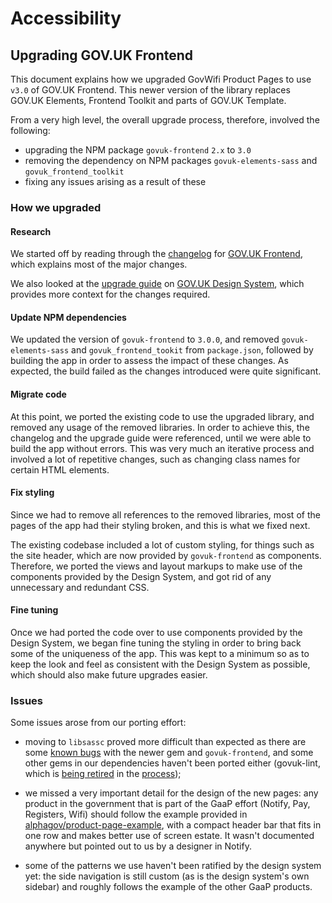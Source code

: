 # Accessibility

## Upgrading GOV.UK Frontend

This document explains how we upgraded GovWifi Product Pages to use `v3.0` of GOV.UK Frontend. This
newer version of the library replaces GOV.UK Elements, Frontend Toolkit and parts of GOV.UK
Template.

From a very high level, the overall upgrade process, therefore, involved the following:

* upgrading the NPM package `govuk-frontend` `2.x` to `3.0`
* removing the dependency on NPM packages `govuk-elements-sass` and `govuk_frontend_toolkit`
* fixing any issues arising as a result of these

### How we upgraded

#### Research

We started off by reading through the [changelog] for [GOV.UK Frontend][frontend], which explains most of the
major changes.

We also looked at the [upgrade guide][upgrade-guide] on [GOV.UK Design System][design-system], which
provides more context for the changes required.

#### Update NPM dependencies

We updated the version of `govuk-frontend` to `3.0.0`, and removed `govuk-elements-sass` and
`govuk_frontend_tookit` from `package.json`, followed by building the app in order to assess the
impact of these changes. As expected, the build failed as the changes introduced were quite
significant.

#### Migrate code

At this point, we ported the existing code to use the upgraded library, and removed any usage of the
removed libraries. In order to achieve this, the changelog and the upgrade guide were referenced,
until we were able to build the app without errors. This was very much an iterative process and
involved a lot of repetitive changes, such as changing class names for certain HTML elements.

#### Fix styling

Since we had to remove all references to the removed libraries, most of the pages of the app had
their styling broken, and this is what we fixed next.

The existing codebase included a lot of custom styling, for things such as the site header, which
are now provided by `govuk-frontend` as components. Therefore, we ported the views and layout
markups to make use of the components provided by the Design System, and got rid of any unnecessary
and redundant CSS.

#### Fine tuning

Once we had ported the code over to use components provided by the Design System, we began fine
tuning the styling in order to bring back some of the uniqueness of the app. This was kept to a
minimum so as to keep the look and feel as consistent with the Design System as possible, which
should also make future upgrades easier.

[changelog]: https://github.com/alphagov/govuk-frontend/releases/tag/v3.0.0
[frontend]: https://github.com/alphagov/govuk-frontend
[design-system]: https://design-system.service.gov.uk
[upgrade-guide]: https://design-system.service.gov.uk/get-started/updating-your-code

### Issues

Some issues arose from our porting effort:

* moving to `libsassc` proved more difficult than expected as there are some [known
  bugs](https://github.com/alphagov/govuk-frontend/issues/1350) with the newer gem and
  `govuk-frontend`, and some other gems in our dependencies haven't been ported either
  (govuk-lint, which is [being retired](https://github.com/alphagov/govuk-lint/issues/109) in
  the [process](https://github.com/alphagov/govuk-lint/issues/70));

* we missed a very important detail for the design of the new pages: any product in the
  government that is part of the GaaP effort (Notify, Pay, Registers, Wifi) should follow the
  example provided in
  [alphagov/product-page-example](https://github.com/alphagov/product-page-example/), with a
  compact header bar that fits in one row and makes better use of screen estate. It wasn't
  documented anywhere but pointed out to us by a designer in Notify.

* some of the patterns we use haven't been ratified by the design system yet: the side
  navigation is still custom (as is the design system's own sidebar) and roughly follows the
  example of the other GaaP products.
